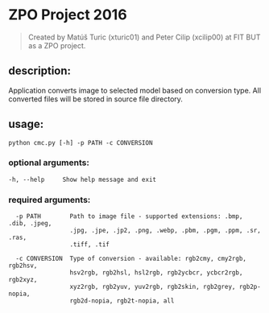 #                               ZPO Project 2016                              
>   Created by Matúš Turic (xturic01) and Peter Cilip (xcilip00) at FIT BUT as a ZPO project.

## description: 
Application converts image to selected model based on conversion type. 
All converted files will be stored in source file directory.

## usage: 
`python cmc.py [-h] -p PATH -c CONVERSION`

### optional arguments:
```
-h, --help     Show help message and exit
```

### required arguments:
```
  -p PATH        Path to image file - supported extensions: .bmp, .dib, .jpeg,
                 .jpg, .jpe, .jp2, .png, .webp, .pbm, .pgm, .ppm, .sr, .ras,
                 .tiff, .tif
```
```
  -c CONVERSION  Type of conversion - available: rgb2cmy, cmy2rgb, rgb2hsv,
                 hsv2rgb, rgb2hsl, hsl2rgb, rgb2ycbcr, ycbcr2rgb, rgb2xyz,
                 xyz2rgb, rgb2yuv, yuv2rgb, rgb2skin, rgb2grey, rgb2p-nopia,
                 rgb2d-nopia, rgb2t-nopia, all
```

